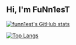## Hi, I'm FuNn1esT

[![funn1est's GitHub stats](https://github-readme.n1x.cn/api?username=funn1est&count_private=true&theme=onedark)](https://github.com/funn1est/funn1est)

[![Top Langs](https://github-readme.n1x.cn/api/top-langs/?username=funn1est&layout=compact&theme=onedark)](https://github.com/funn1est/funn1est)
